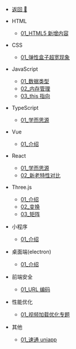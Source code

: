 <!-- docs/_sidebar.md -->

- [返回 🚀](/home.html)

- HTML

  - [01_HTML5 新增内容](/前端/html/01_HTML5新增内容.md)

- CSS

  - [01\_弹性盒子超宽现象](/前端/css/01_弹性盒子超宽现象.md)

- JavaScript

  - [01\_数据类型](/前端/js/01_数据类型.md)
  - [02\_内存管理](/前端/js/02_内存管理.md)
  - [03_this 指向](/前端/js/03_this指向.md)

- TypeScript

  - [01\_学而思源](/前端/typeScript/01_学而思源.md)

- Vue

  - [01\_介绍](/前端/vue/01_test.md)

- React

  - [01\_学而思源](/前端/react/01_学而思源.md)
  - [02\_新老特性对比](/前端/react/02_新老特性对比.md)

- Three.js

  - [01\_介绍](/前端/threejs/01_Introduction.md)
  - [02\_变换](/前端/threejs/02_Transform.md)
  - [03\_矩阵](/前端/threejs/03_Matrix.md)

- 小程序

  - [01\_介绍](/前端/minProgram/01_Introduction.md)

- 桌面端(electron)

  - [01\_介绍](/前端/electron/01_介绍.md)

- 前端安全

  - [01_URL 编码](/前端/safety/01_URL编码.md)

- 性能优化

  - [01\_视频加载优化专题](/前端/capability/01_视频加载优化专题.md)

- 其他
  - [01\_速通 uniapp](/前端/other/01_速通uniapp.md)
